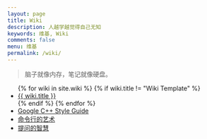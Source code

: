 ```yaml
---
layout: page
title: Wiki
description: 人越学越觉得自己无知
keywords: 维基, Wiki
comments: false
menu: 维基
permalink: /wiki/
---
```


> 脑子就像内存，笔记就像硬盘。

<ul class="listing">
{% for wiki in site.wiki %}
{% if wiki.title != "Wiki Template" %}
<li class="listing-item"><a href="{{ site.url }}{{ wiki.url }}">{{ wiki.title }}</a></li>
{% endif %}
{% endfor %}
<li class="listing-item"><a href="https://google.github.io/styleguide/cppguide.html">Google C++ Style Guide</a></li>
<li class="listing-item"><a href="https://github.com/jlevy/the-art-of-command-line/blob/master/README-zh.md">命令行的艺术</a></li>
<li class="listing-item"><a href="https://github.com/ryanhanwu/How-To-Ask-Questions-The-Smart-Way/blob/master/README-zh_CN.md">提问的智慧</a></li>
</ul>
